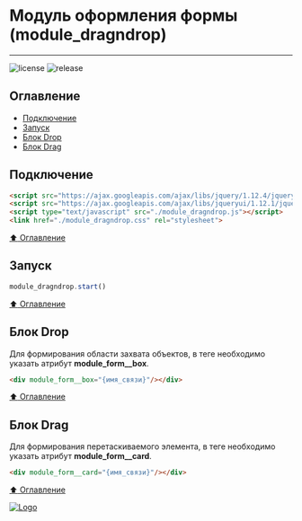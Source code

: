# Модуль оформления формы (module_dragndrop)
____

![license](https://img.shields.io/github/license/RusaDrako/module_dragndrop?style=plastic)
![release](https://img.shields.io/github/v/release/RusaDrako/module_dragndrop?style=plastic)



## Оглавление

- [Подключение](#Подключение)
- [Запуск](#Запуск)
- [Блок Drop](#Блок-Drop)
- [Блок Drag](#Блок-Drag)



## Подключение

```html
<script src="https://ajax.googleapis.com/ajax/libs/jquery/1.12.4/jquery.min.js"></script>
<script src="https://ajax.googleapis.com/ajax/libs/jqueryui/1.12.1/jquery-ui.min.js"></script>
<script type="text/javascript" src="./module_dragndrop.js"></script>
<link href="./module_dragndrop.css" rel="stylesheet">
```

[:arrow_up: Оглавление](#Оглавление)



## Запуск

```JavaScript
module_dragndrop.start()
```

[:arrow_up: Оглавление](#Оглавление)



## Блок Drop

Для формирования области захвата объектов, в теге необходимо указать атрибут **module_form__box**.

```html
<div module_form__box="{имя_связи}"/></div>
```

[:arrow_up: Оглавление](#Оглавление)



## Блок Drag

Для формирования перетаскиваемого элемента, в теге необходимо указать атрибут **module_form__card**.

```html
<div module_form__card="{имя_связи}"/></div>
```

[:arrow_up: Оглавление](#Оглавление)



[![Logo](https://avatars0.githubusercontent.com/u/32844979?s=50 "RusaDrako")](https://github.com/RusaDrako/)
